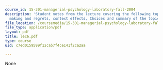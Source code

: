 ```yaml
---
course_id: 15-301-managerial-psychology-laboratory-fall-2004
description: 'Student notes from the lecture covering the following topics: decision
  making and regrets, context effects, Choices and summary of the topics.'
file_location: /coursemedia/15-301-managerial-psychology-laboratory-fall-2004/c7ed0159599f12cab7f4ce141f2ca2aa_lec6.pdf
file_type: application/pdf
layout: pdf
title: lec6.pdf
type: course
uid: c7ed0159599f12cab7f4ce141f2ca2aa

---
```

None